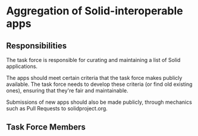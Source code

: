 # Aggregation of Solid-interoperable apps

## Responsibilities

The task force is responsible for curating and maintaining a list of Solid applications.

The apps should meet certain criteria that the task force makes publicly available. The task force needs to develop
these criteria (or find old existing ones), ensuring that they're fair and maintainable.

Submissions of new apps should also be made publicly, through mechanics such as Pull Requests to solidproject.org. 

## Task Force Members
